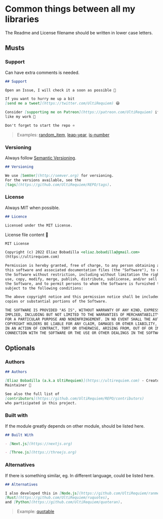 # Common things between all my libraries

The Readme and License filename should be written in lower case letters.

## Musts

### Support

Can have extra comments is needed.

```markdown
## Support

Open an Issue, I will check it a soon as possible 👀

If you want to hurry me up a bit
[send me a tweet](https://twitter.com/UltiRequiem) 😆

Consider [supporting me on Patreon](https://patreon.com/UltiRequiem) if you
like my work 🚀

Don't forget to start the repo ⭐
```

> Examples: [random_item](https://github.com/UltiRequiem/random_item#support),
> [leap-year](https://github.com/UltiRequiem/leap-year#support),
> [is-number](https://github.com/UltiRequiem/is-number)

### Versioning

Always follow [Semantic Versioning](https://semver.org).

```markdown
## Versioning

We use [SemVer](http://semver.org) for versioning.
For the versions available, see the
[tags](https://github.com/UltiRequiem/REPO/tags).
```

### License

Always MIT when possible.

```markdown
## Licence

Licensed under the MIT License.
```

License file content 📃

```markdown
MIT License

Copyright (c) 2022 Eliaz Bobadilla <eliaz.bobadilla@gmail.com>
(https://ultirequiem.com)

Permission is hereby granted, free of charge, to any person obtaining a copy of
this software and associated documentation files (the "Software"), to deal in
the Software without restriction, including without limitation the rights to
use, copy, modify, merge, publish, distribute, sublicense, and/or sell copies of
the Software, and to permit persons to whom the Software is furnished to do so,
subject to the following conditions:

The above copyright notice and this permission notice shall be included in all
copies or substantial portions of the Software.

THE SOFTWARE IS PROVIDED "AS IS", WITHOUT WARRANTY OF ANY KIND, EXPRESS OR
IMPLIED, INCLUDING BUT NOT LIMITED TO THE WARRANTIES OF MERCHANTABILITY, FITNESS
FOR A PARTICULAR PURPOSE AND NONINFRINGEMENT. IN NO EVENT SHALL THE AUTHORS OR
COPYRIGHT HOLDERS BE LIABLE FOR ANY CLAIM, DAMAGES OR OTHER LIABILITY, WHETHER
IN AN ACTION OF CONTRACT, TORT OR OTHERWISE, ARISING FROM, OUT OF OR IN
CONNECTION WITH THE SOFTWARE OR THE USE OR OTHER DEALINGS IN THE SOFTWARE.
```

## Optionals

### Authors

```markdown
## Authors

[Eliaz Bobadilla (a.k.a UltiRequiem)](https://ultirequiem.com) - Creator and
Maintainer 💪

See also the full list of
[contributors](https://github.com/UltiRequiem/REPO/contributors)
who participated in this project.
```

### Built with

If the module greatly depends on other module, should be listed here.

```markdown
## Built With

- [Next.js](https://nextjs.org)

- [Three.js](https://threejs.org)
```

### Alternatives

If there is something similar, eg. In different language, could be listed here.

```markdown
## Alternatives

I also developed this in [Node.js](https://github.com/UltiRequiem/ranmess),
[Rust](https://github.com/UltiRequiem/ruquotes),
and [Python](https://github.com/UltiRequiem/quoteran).
```

> Example: [quotable](https://github.com/UltiRequiem/quotable)

